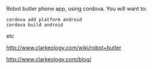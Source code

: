Robot butler phone app, using cordova. You will want to:

    cordova add platform android
    cordova build android

etc

http://www.clarkeology.com/wiki/robot+butler

http://www.clarkeology.com/blog/

